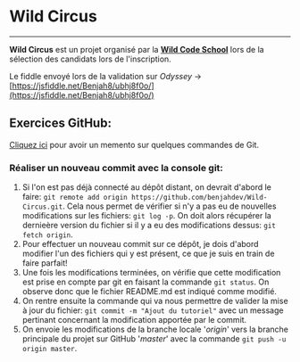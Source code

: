 # Wild Circus
___

**Wild Circus** est un projet organisé par la [**Wild Code School**](https://wildcodeschool.fr) lors de la sélection des candidats lors de l'inscription.

Le fiddle envoyé lors de la validation sur _Odyssey_
-> [https://jsfiddle.net/Benjah8/ubhj8f0o/](https://jsfiddle.net/Benjah8/ubhj8f0o/)

## Exercices GitHub:

[Cliquez ici](http://rogerdudler.github.io/git-guide/index.fr.html) pour avoir un memento sur quelques commandes de Git.

### Réaliser un nouveau commit avec la console git:

1) Si l'on est pas déjà connecté au dépôt distant, on devrait d'abord le faire:
    `git remote add origin https://github.com/benjahdev/Wild-Circus.git`. Cela nous permet de vérifier si n'y a pas eu de nouvelles modifications sur les fichiers: `git log -p`. On doit alors récupérer la dernieère version du fichier si il y a eu des modifications dessus: `git fetch origin`.
2) Pour effectuer un nouveau commit sur ce dépôt, je dois d'abord modifier l'un des fichiers qui y est présent, ce que je suis en train de faire parfait!
3) Une fois les modifications terminées, on vérifie que cette modification est prise en compte par git en faisant la commande `git status`. On observe donc que le fichier README.md est indiqué comme modifié.
4) On rentre ensuite la commande qui va nous permettre de valider la mise à jour du fichier: `git commit -m "Ajout du tutoriel"` avec un message pertinant concernant la modification apportée par le commit.
5) On envoie les modifications de la branche locale '_origin_' vers la branche principale du projet sur GitHub '_master_' avec la commande `git push -u origin master`.
 


